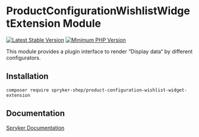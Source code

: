 # ProductConfigurationWishlistWidgetExtension Module
[![Latest Stable Version](https://poser.pugx.org/spryker-shop/product-configuration-wishlist-widget-extension/v/stable.svg)](https://packagist.org/packages/spryker-shop/product-configuration-wishlist-widget-extension)
[![Minimum PHP Version](https://img.shields.io/badge/php-%3E%3D%208.2-8892BF.svg)](https://php.net/)

This module provides a plugin interface to render “Display data“ by different configurators.

## Installation

```
composer require spryker-shop/product-configuration-wishlist-widget-extension
```

## Documentation

[Spryker Documentation](https://docs.spryker.com)
